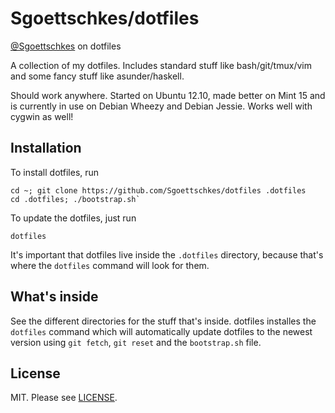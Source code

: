 Sgoettschkes/dotfiles
=====================

[@Sgoettschkes](https://twitter.com/Sgoettschkes) on dotfiles

A collection of my dotfiles. Includes standard stuff like bash/git/tmux/vim
and some fancy stuff like asunder/haskell.

Should work anywhere. Started on Ubuntu 12.10, made better on Mint 15 and is
currently in use on Debian Wheezy and Debian Jessie. Works well with cygwin
as well!

Installation
------------

To install dotfiles, run

    cd ~; git clone https://github.com/Sgoettschkes/dotfiles .dotfiles
    cd .dotfiles; ./bootstrap.sh`

To update the dotfiles, just run

    dotfiles

It's important that dotfiles live inside the `.dotfiles` directory, because
that's where the `dotfiles` command will look for them.

What's inside
-------------

See the different directories for the stuff that's inside. dotfiles installes
the `dotfiles` command which will automatically update dotfiles to the newest
version using `git fetch`, `git reset` and the `bootstrap.sh` file.

License
-------

MIT. Please see [LICENSE](LICENSE).